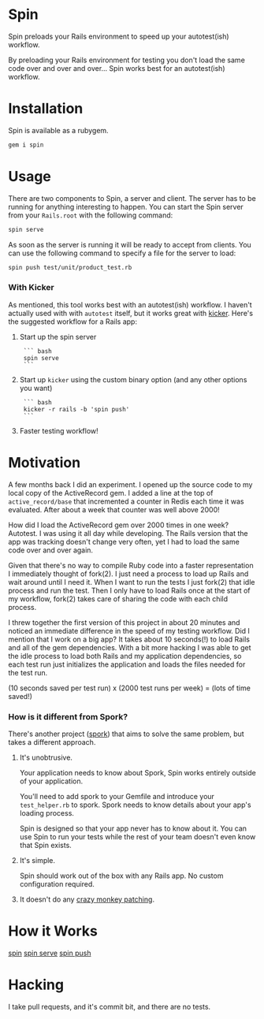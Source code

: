 Spin
====

Spin preloads your Rails environment to speed up your autotest(ish) workflow.

By preloading your Rails environment for testing you don't load the same code over and over and over... Spin works best for an autotest(ish) workflow.

Installation
===========

Spin is available as a rubygem.

``` ruby
gem i spin
```

Usage
=====

There are two components to Spin, a server and client. The server has to be running for anything interesting to happen. You can start the Spin server from your `Rails.root` with the following command:

``` bash
spin serve
```

As soon as the server is running it will be ready to accept from clients. You can use the following command to specify a file for the server to load:

``` bash
spin push test/unit/product_test.rb
```

### With Kicker

As mentioned, this tool works best with an autotest(ish) workflow. I haven't actually used with with `autotest` itself, but it works great with [kicker](http://github.com/alloy/kicker). Here's the suggested workflow for a Rails app:

1. Start up the spin server

        ``` bash
        spin serve
        ```

2. Start up `kicker` using the custom binary option (and any other options you want)

        ``` bash
        kicker -r rails -b 'spin push'
        ```

3. Faster testing workflow!

Motivation
==========

A few months back I did an experiment. I opened up the source code to my local copy of the ActiveRecord gem. I added a line at the top of `active_record/base` that incremented a counter in Redis each time it was evaluated. After about a week that counter was well above 2000!

How did I load the ActiveRecord gem over 2000 times in one week? Autotest. I was using it all day while developing. The Rails version that the app was tracking doesn't change very often, yet I had to load the same code over and over again.

Given that there's no way to compile Ruby code into a faster representation I immediately thought of fork(2). I just need a process to load up Rails and wait around until I need it. When I want to run the tests I just fork(2) that idle process and run the test. Then I only have to load Rails once at the start of my workflow, fork(2) takes care of sharing the code with each child process.

I threw together the first version of this project in about 20 minutes and noticed an immediate difference in the speed of my testing workflow. Did I mention that I work on a big app? It takes about 10 seconds(!) to load Rails and all of the gem dependencies. With a bit more hacking I was able to get the idle process to load both Rails and my application dependencies, so each test run just initializes the application and loads the files needed for the test run. 

(10 seconds saved per test run) x (2000 test runs per week) = (lots of time saved!)

### How is it different from Spork?

There's another project ([spork](http://github.com/timcharper/spork)) that aims to solve the same problem, but takes a different approach.

1. It's unobtrusive.

    Your application needs to know about Spork, Spin works entirely outside of your application.

    You'll need to add spork to your Gemfile and introduce your `test_helper.rb` to spork. Spork needs to know details about your app's loading process.

    Spin is designed so that your app never has to know about it. You can use Spin to run your tests while the rest of your team doesn't even know that Spin exists.

2. It's simple.

    Spin should work out of the box with any Rails app. No custom configuration required.

3. It doesn't do any [crazy monkey patching](https://github.com/timcharper/spork/blob/master/lib/spork/app_framework/rails.rb#L43-80).

How it Works
============

[spin](http://jstorimer.github.com/spin/)
[spin serve](http://jstorimer.github.com/spin/#section-spin_serve)
[spin push](http://jstorimer.github.com/spin/#section-spin_push)

Hacking
=======

I take pull requests, and it's commit bit, and there are no tests.

